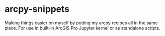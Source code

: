 # arcpy-snippets
Making things easier on myself by putting my arcpy recipes all in the same place. For use in built-in ArcGIS Pro Jupyter kernel or as standalone scripts.
